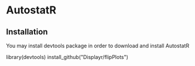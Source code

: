# AutostatR

## Installation

You may install devtools package in order to download and install AutostatR

library(devtools)
install_github("Displayr/flipPlots")
